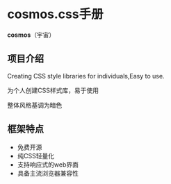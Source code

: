# cosmos.css手册

**cosmos**（宇宙）



## 项目介绍

Creating CSS style libraries for individuals,Easy to use.

为个人创建CSS样式库，易于使用

整体风格基调为暗色

## 框架特点

- 免费开源
- 纯CSS轻量化
- 支持响应式的web界面
- 具备主流浏览器兼容性
